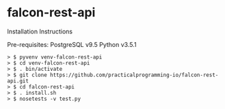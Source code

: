 # falcon-rest-api

Installation Instructions

Pre-requisites:
PostgreSQL v9.5
Python v3.5.1
```
> $ pyvenv venv-falcon-rest-api
> $ cd venv-falcon-rest-api
> $ . bin/activate
> $ git clone https://github.com/practicalprogramming-io/falcon-rest-api.git
> $ cd falcon-rest-api
> $ . install.sh
> $ nosetests -v test.py
```
